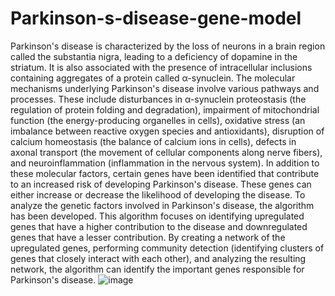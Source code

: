 # Parkinson-s-disease-gene-model
Parkinson's disease is characterized by the loss of neurons in a brain region called the substantia nigra, leading to a deficiency of dopamine in the striatum. It is also associated with the presence of intracellular inclusions containing aggregates of a protein called α-synuclein. The molecular mechanisms underlying Parkinson's disease involve various pathways and processes. These include disturbances in α-synuclein proteostasis (the regulation of protein folding and degradation), impairment of mitochondrial function (the energy-producing organelles in cells), oxidative stress (an imbalance between reactive oxygen species and antioxidants), disruption of calcium homeostasis (the balance of calcium ions in cells), defects in axonal transport (the movement of cellular components along nerve fibers), and neuroinflammation (inflammation in the nervous system). In addition to these molecular factors, certain genes have been identified that contribute to an increased risk of developing Parkinson's disease. These genes can either increase or decrease the likelihood of developing the disease. To analyze the genetic factors involved in Parkinson's disease, the algorithm has been developed. This algorithm focuses on identifying upregulated genes that have a higher contribution to the disease and downregulated genes that have a lesser contribution. By creating a network of the upregulated genes, performing community detection (identifying clusters of genes that closely interact with each other), and analyzing the resulting network, the algorithm can identify the important genes responsible for Parkinson's disease.
![image](https://github.com/AnurupaK/Parkinson-s-disease-gene-model/assets/114801457/4e13b7d7-bc76-4c2a-84f5-a7a306350925)
